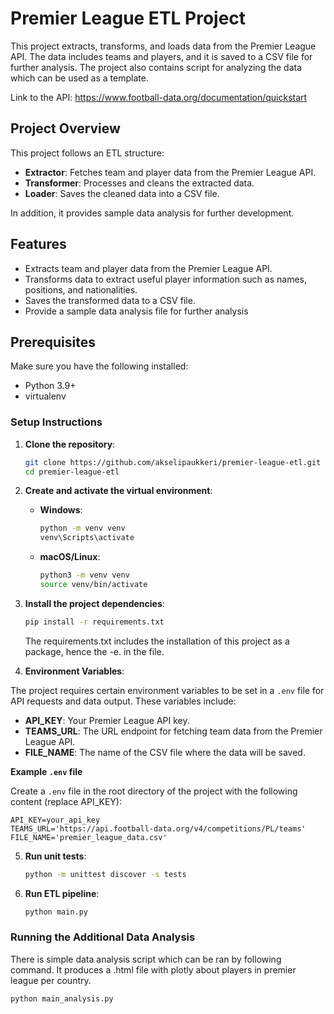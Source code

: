 # Premier League ETL Project

This project extracts, transforms, and loads data from the Premier League API. The data includes teams and players, and it is saved to a CSV file for further analysis. The project also contains script for
analyzing the data which can be used as a template.

Link to the API: https://www.football-data.org/documentation/quickstart

## Project Overview

This project follows an ETL structure:

- **Extractor**: Fetches team and player data from the Premier League API.
- **Transformer**: Processes and cleans the extracted data.
- **Loader**: Saves the cleaned data into a CSV file.

In addition, it provides sample data analysis for further development.

## Features

- Extracts team and player data from the Premier League API.
- Transforms data to extract useful player information such as names, positions, and nationalities.
- Saves the transformed data to a CSV file.
- Provide a sample data analysis file for further analysis 

## Prerequisites

Make sure you have the following installed:

- Python 3.9+
- virtualenv

### Setup Instructions

1. **Clone the repository**:

    ```bash
    git clone https://github.com/akselipaukkeri/premier-league-etl.git
    cd premier-league-etl
    ```

2. **Create and activate the virtual environment**:

   - **Windows**:
     ```bash
     python -m venv venv
     venv\Scripts\activate
     ```

   - **macOS/Linux**:
     ```bash
     python3 -m venv venv
     source venv/bin/activate
     ```

3. **Install the project dependencies**:

    ```bash
    pip install -r requirements.txt
    ```
    The requirements.txt includes the installation of this project as a package, hence the -e. in the file.

4. **Environment Variables**:

The project requires certain environment variables to be set in a `.env` file for API requests and data output. These variables include:

- **API_KEY**: Your Premier League API key.
- **TEAMS_URL**: The URL endpoint for fetching team data from the Premier League API.
- **FILE_NAME**: The name of the CSV file where the data will be saved.

**Example `.env` file**

Create a `.env` file in the root directory of the project with the following content (replace API_KEY):

```plaintext
API_KEY=your_api_key
TEAMS_URL='https://api.football-data.org/v4/competitions/PL/teams' 
FILE_NAME='premier_league_data.csv'
```

5. **Run unit tests**:

   ```bash
   python -m unittest discover -s tests
   ```

6. **Run ETL pipeline**:

    ```bash
    python main.py
    ```

### Running the Additional Data Analysis

There is simple data analysis script which can be ran by following command.
It produces a .html file with plotly about players in premier league per country.

```bash
python main_analysis.py

